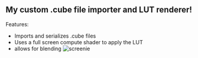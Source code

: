 ## My custom .cube file importer and LUT renderer!

Features:
- Imports and serializes .cube files
- Uses a full screen compute shader to apply the LUT
- allows for blending
![screenie](https://media.giphy.com/media/eeeH8P5QHwGKusw7sR/giphy.gif)
